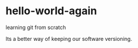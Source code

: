 # hello-world-again
learning git from scratch

Its a better way of keeping our software versioning.
